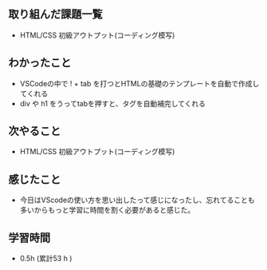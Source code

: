 ## 取り組んだ課題一覧

- HTML/CSS 初級アウトプット(コーディング模写)

## わかったこと
- VSCodeの中で ! + tab を打つとHTMLの基礎のテンプレートを自動で作成してくれる
- div や h1 をうってtabを押すと、タグを自動補完してくれる
  
## 次やること
- HTML/CSS 初級アウトプット(コーディング模写)

## 感じたこと
- 今日はVScodeの使い方を思い出したって感じになったし、忘れてることも多いからもっと学習に時間を割く必要があると感じた。



## 学習時間 
- 0.5h (累計53 h )
